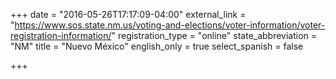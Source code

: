 +++
date = "2016-05-26T17:17:09-04:00"
external_link = "https://www.sos.state.nm.us/voting-and-elections/voter-information/voter-registration-information/"
registration_type = "online"
state_abbreviation = "NM"
title = "Nuevo México"
english_only = true
select_spanish = false

+++
